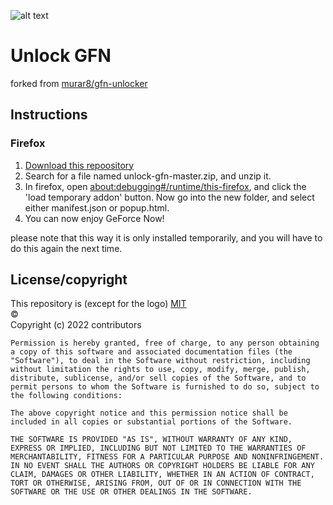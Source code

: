 ![alt text](https://github.com/TibbeD/unlock-gfn/blob/master/icons/icon-128.png?raw=true)
# Unlock GFN
forked from [murar8/gfn-unlocker](https://github.com/murar8/gfn-unlocker)

## Instructions
### Firefox
1. [Download this repoository](https://github.com/TibbeD/unlock-gfn/archive/refs/heads/master.zip)
2. Search for a file named unlock-gfn-master.zip, and unzip it.
3. In firefox, open [about:debugging#/runtime/this-firefox](about:debugging#/runtime/this-firefox), and click the 'load temporary addon' button. Now go into the new folder, and select either manifest.json or popup.html.
4. You can now enjoy GeForce Now!

please note that this way it is only installed temporarily, and you will have to do this again the next time.

## License/copyright
This repository is (except for the logo) [MIT](https://opensource.org/licenses/mit-license)
\
©
\
Copyright (c) 2022 contributors
```
Permission is hereby granted, free of charge, to any person obtaining a copy of this software and associated documentation files (the "Software"), to deal in the Software without restriction, including without limitation the rights to use, copy, modify, merge, publish, distribute, sublicense, and/or sell copies of the Software, and to permit persons to whom the Software is furnished to do so, subject to the following conditions:

The above copyright notice and this permission notice shall be included in all copies or substantial portions of the Software.

THE SOFTWARE IS PROVIDED "AS IS", WITHOUT WARRANTY OF ANY KIND, EXPRESS OR IMPLIED, INCLUDING BUT NOT LIMITED TO THE WARRANTIES OF MERCHANTABILITY, FITNESS FOR A PARTICULAR PURPOSE AND NONINFRINGEMENT. IN NO EVENT SHALL THE AUTHORS OR COPYRIGHT HOLDERS BE LIABLE FOR ANY CLAIM, DAMAGES OR OTHER LIABILITY, WHETHER IN AN ACTION OF CONTRACT, TORT OR OTHERWISE, ARISING FROM, OUT OF OR IN CONNECTION WITH THE SOFTWARE OR THE USE OR OTHER DEALINGS IN THE SOFTWARE.
```
